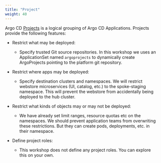 ```yaml
---
title: "Project"
weight: 40
---
```


Argo CD [Projects](https://argo-cd.readthedocs.io/en/stable/user-guide/projects/) is a logical grouping of Argo CD Applications. Projects provide the following features:

- Restrict what may be deployed:

  - Specify trusted Git source repositories. In this workshop we uses an ApplicationSet named `argoprojects` to dynamically create ArgoProjects pointing to the platform git repository.

- Restrict where apps may be deployed:

  - Specify destination clusters and namespaces. We will restrict webstore microservices (UI, catalog, etc.) to the spoke-staging namespace. This will prevent the webstore from accidentally being deployed to the hub cluster.

- Restrict what kinds of objects may or may not be deployed:

  - We have already set limit ranges, resource quotas etc on the namespaces. We should prevent application teams from overwriting these restrictions. But they can create pods, deployments, etc. in their namespace.

- Define project roles:
  - This workshop does not define any project roles. You can explore this on your own.
